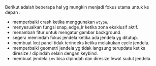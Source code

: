 Berikut adalah beberapa hal yg mungkin menjadi fokus utama untuk ke depan :

- memperbaiki crash ketika menggunakan `wtype`.
- menyesuaikan fungsi snap_edge_lr ketika zona eksklusif aktif.
- menambah fitur untuk mengatur gambar background.
- segera memindah fokus jendela ketika ada jendela yg ditutup.
- membuat lxqt panel tidak terindeks ketika melakukan cycle jendela.
- memperbaiki geometri jendela yg tidak langsung terupdate ketika diresize / dipindah selain dengan keybind.
- membuat jendela `imv` bisa dipindah dan diresize lewat sudut jendela.
